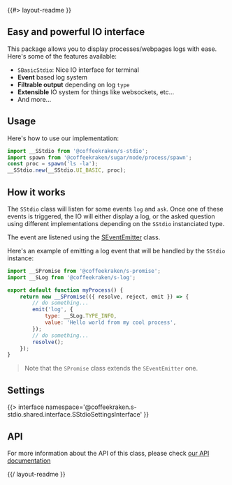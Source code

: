 <!--
/**
 * @name            README
 * @namespace       doc
 * @type            Markdown
 * @platform        md
 * @status          stable
 * @menu            Documentation           /doc/readme
 *
 * @since           2.0.0
 * @author    Olivier Bossel <olivier.bossel@gmail.com> (https://coffeekraken.io)
 */
-->

{{#> layout-readme }}

## Easy and powerful IO interface

This package allows you to display processes/webpages logs with ease.
Here's some of the features available:

-   `SBasicStdio`: Nice IO interface for terminal
-   **Event** based log system
-   **Filtrable output** depending on log `type`
-   **Extensible** IO system for things like websockets, etc...
-   And more...

## Usage

Here's how to use our implementation:

```js
import __SStdio from '@coffeekraken/s-stdio';
import spawn from '@coffeekraken/sugar/node/process/spawn';
const proc = spawn('ls -la');
__SStdio.new(__SStdio.UI_BASIC, proc);
```

## How it works

The `SStdio` class will listen for some events `log` and `ask`. Once one of these events is triggered, the IO will either display a log, or the asked question using different implementations depending on the `SStdio` instanciated type.

The event are listened using the [SEventEmitter](/@coffeekraken/s-event-emitter/doc/readme) class.

Here's an example of emitting a log event that will be handled by the `SStdio` instance:

```js
import __SPromise from '@coffeekraken/s-promise';
import __SLog from '@coffeekraken/s-log';

export default function myProcess() {
    return new __SPromise(({ resolve, reject, emit }) => {
        // do something...
        emit('log', {
            type: __SLog.TYPE_INFO,
            value: 'Hello world from my cool process',
        });
        // do something...
        resolve();
    });
}
```

> Note that the `SPromise` class extends the `SEventEmitter` one.

## Settings

{{> interface namespace='@coffeekraken.s-stdio.shared.interface.SStdioSettingsInterface' }}

## API

For more information about the API of this class, please check [our API documentation](/api/@coffeekraken.s-stdio.shared.SStdio)

{{/ layout-readme }}
